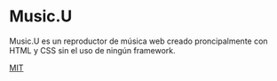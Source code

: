 # Music.U

Music.U es un reproductor de música web creado proncipalmente con HTML y CSS sin el uso de
ningún framework.

[MIT](https://choosealicense.com/licenses/mit/)
